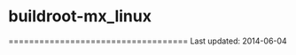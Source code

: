buildroot-mx_linux
==================



===================================
Last updated: 2014-06-04
